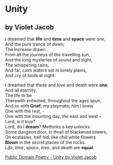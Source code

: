  # Unity
 ## by Violet Jacob


I dreamed that **life** and **time** and **space** were *one*,<br>
        And the pure trance of dawn;<br>
        The increase drawn<br>
    From all the journeys of the travelling sun,<br>
    And the long mysteries of sound and sight,<br>
        The whispering rains,<br>
    And far, calm waters set in lonely plains,<br>
        And cry of birds at night.<br>
        
I dreamed that these and love and death were **one**,<br>
        And all eternity,<br>
        The life to be<br>
    Therewith entwined, throughout the ages spun;<br>
    And so with **Grief**, my playmate; him I knew<br>
        One with the rest, - <br>
    One with the mounting day, the east and west - <br>
        Lord, is it true?<br>
    Lord, do I **dream**? Methinks a key unlocks<br>
    Some dungeon door, in thrall of blackened towers,<br>
    On ecstasies, half hid, like chill white flowers<br>
    **Blown** in the secret places of the rocks.<br>
    *Life*, *time*, *space*, *love*, and *death* are **equal**.

[Public Domain Poetry - Unity by Violet Jacob](http://www.public-domain-poetry.com/violet-jacob/unity-21369)
